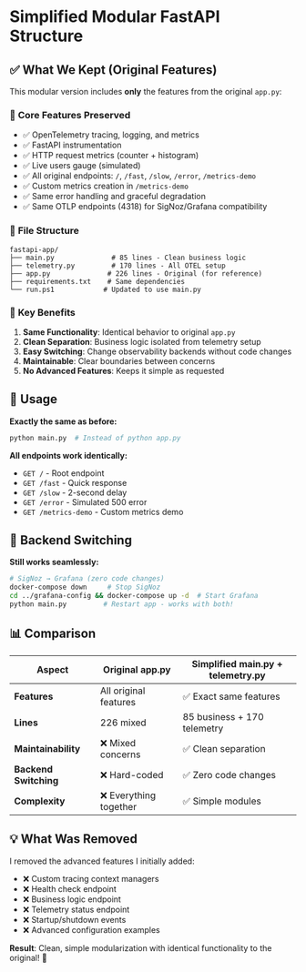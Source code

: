 # Simplified Modular FastAPI Structure

## ✅ What We Kept (Original Features)

This modular version includes **only** the features from the original `app.py`:

### 🔧 **Core Features Preserved**
- ✅ OpenTelemetry tracing, logging, and metrics
- ✅ FastAPI instrumentation  
- ✅ HTTP request metrics (counter + histogram)
- ✅ Live users gauge (simulated)
- ✅ All original endpoints: `/`, `/fast`, `/slow`, `/error`, `/metrics-demo`
- ✅ Custom metrics creation in `/metrics-demo`
- ✅ Same error handling and graceful degradation
- ✅ Same OTLP endpoints (4318) for SigNoz/Grafana compatibility

### 📁 **File Structure**
```
fastapi-app/
├── main.py              # 85 lines - Clean business logic
├── telemetry.py         # 170 lines - All OTEL setup
├── app.py              # 226 lines - Original (for reference)
├── requirements.txt    # Same dependencies
└── run.ps1            # Updated to use main.py
```

### 🎯 **Key Benefits**
1. **Same Functionality**: Identical behavior to original `app.py`
2. **Clean Separation**: Business logic isolated from telemetry setup
3. **Easy Switching**: Change observability backends without code changes
4. **Maintainable**: Clear boundaries between concerns
5. **No Advanced Features**: Keeps it simple as requested

## 🚀 **Usage**

**Exactly the same as before:**
```bash
python main.py  # Instead of python app.py
```

**All endpoints work identically:**
- `GET /` - Root endpoint
- `GET /fast` - Quick response  
- `GET /slow` - 2-second delay
- `GET /error` - Simulated 500 error
- `GET /metrics-demo` - Custom metrics demo

## 🔄 **Backend Switching** 

**Still works seamlessly:**
```bash
# SigNoz → Grafana (zero code changes)
docker-compose down     # Stop SigNoz
cd ../grafana-config && docker-compose up -d  # Start Grafana
python main.py         # Restart app - works with both!
```

## 📊 **Comparison**

| Aspect | Original app.py | Simplified main.py + telemetry.py |
|--------|-----------------|-----------------------------------|
| **Features** | All original features | ✅ Exact same features |
| **Lines** | 226 mixed | 85 business + 170 telemetry |
| **Maintainability** | ❌ Mixed concerns | ✅ Clean separation |
| **Backend Switching** | ❌ Hard-coded | ✅ Zero code changes |
| **Complexity** | ❌ Everything together | ✅ Simple modules |

## 💡 **What Was Removed**

I removed the advanced features I initially added:
- ❌ Custom tracing context managers
- ❌ Health check endpoint  
- ❌ Business logic endpoint
- ❌ Telemetry status endpoint
- ❌ Startup/shutdown events
- ❌ Advanced configuration examples

**Result**: Clean, simple modularization with identical functionality to the original! 🎉
